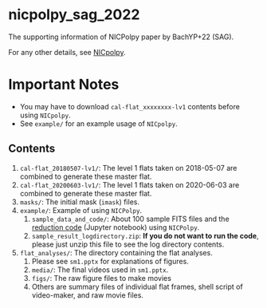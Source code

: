 # nicpolpy_sag_2022
The supporting information of NICPolpy paper by BachYP+22 (SAG).

For any other details, see [NICpolpy](https://github.com/ysBach/NICpolpy).

# Important Notes
* You may have to download ``cal-flat_xxxxxxxx-lv1`` contents before using ``NICpolpy``.
* See ``example/`` for an example usage of ``NICpolpy``.


## Contents
1. ``cal-flat_20180507-lv1/``: The level 1 flats taken on 2018-05-07 are combined to generate these master flat.
1. ``cal-flat_20200603-lv1/``: The level 1 flats taken on 2020-06-03 are combined to generate these master flat.
1. ``masks/``: The initial mask (``imask``) files.
1. ``example/``: Example of using ``NICPolpy``.
   1. ``sample_data_and_code/``: About 100 sample FITS files and the [reduction code](https://nbviewer.org/github/ysBach/nicpolpy_sag22sm/blob/main/example/sample_data_and_code/20190417_SP.ipynb) (Jupyter notebook) using ``NICPolpy``.
   2. ``sample_result_logdirectory.zip``: **If you do not want to run the code**, please just unzip this file to see the log directory contents.
2. ``flat_analyses/``: The directory containing the flat analyses.
   1. Please see ``sm1.pptx`` for explanations of figures.
   2. ``media/``: The final videos used in ``sm1.pptx``.
   3. ``figs/``: The raw figure files to make movies
   4. Others are summary files of individual flat frames, shell script of video-maker, and raw movie files.


